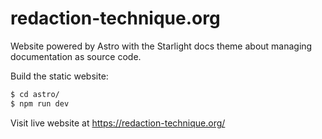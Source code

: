 redaction-technique.org
=======================

Website powered by Astro with the Starlight docs theme about managing documentation as source code.

Build the static website:

``` bash
$ cd astro/
$ npm run dev
```

Visit live website at https://redaction-technique.org/

